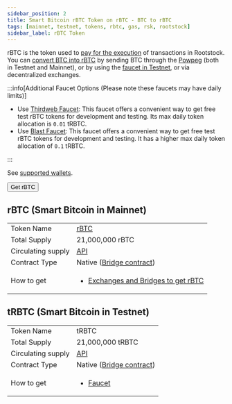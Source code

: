 ```yaml
---
sidebar_position: 2
title: Smart Bitcoin rBTC Token on rBTC - BTC to rBTC
tags: [mainnet, testnet, tokens, rbtc, gas, rsk, rootstock]
sidebar_label: rBTC Token
---
```


rBTC is the token used to [pay for the execution](/concepts/rbtc/gas/) of transactions in Rootstock. You can [convert BTC into rBTC](conversion.md) by sending BTC through the [Powpeg](/concepts/powpeg/) (both in Testnet and Mainnet), or by using the [faucet in Testnet](https://faucet.rootstock.io/), or via decentralized exchanges.

:::info[Additional Faucet Options (Please note these faucets may have daily limits)]

* Use [Thirdweb Faucet](https://thirdweb.com/rootstock-testnet): This faucet offers a convenient way to get free test rBTC tokens for development and testing. Its max daily token allocation is `0.01` tRBTC.
* Use [Blast Faucet](https://blastapi.io/faucets/rootstock-testnet): This faucet offers a convenient way to get free test rBTC tokens for development and testing. It has a higher max daily token allocation of `0.1` tRBTC.

:::

See [supported wallets](/dev-tools/wallets/).

<Button href="https://rootstock.io/rbtc/#get-rbtc">Get rBTC</Button>

## rBTC (Smart Bitcoin in Mainnet)

<table >
  <tbody>
    <tr>
      <td scope="row">Token Name</td>
      <td><a href="https://coinmarketcap.com/currencies/rsk-smart-bitcoin/" target="_blank">rBTC</a></td>
    </tr>
    <tr>
      <td scope="row">Total Supply</td>
      <td>21,000,000 rBTC</td>
    </tr>
    <tr>
      <td scope="row">Circulating supply</td>
      <td><a href="https://be.explorer.rootstock.io/circulating" target="_blank">API</a></td>
    </tr>
    <tr>
      <td scope="row">Contract Type</td>
      <td>Native (<a href="https://explorer.rootstock.io/address/0x0000000000000000000000000000000001000006" target="_blank">Bridge contract</a>)</td>
    </tr>
    <tr>
      <td scope="row">How to get</td>
      <td>
        <ul>
            <li><a href="https://rootstock.io/rbtc/#get-rbtc" target="_blank">Exchanges and Bridges to get rBTC</a></li>
        </ul>
      </td>
    </tr>
    <!-- <tr>
      <td scope="row">Logo</td>
      <td>
        <img src="/img/rsk/RBTC-logo.png" />
        <a href="/img/rsk/RBTC-logo.png" target="_blank">RBTC</a>
      </td>
    </tr> -->
  </tbody>
</table>

## tRBTC (Smart Bitcoin in Testnet)

<table >
  <tbody>
    <tr>
      <td scope="row">Token Name</td>
      <td>tRBTC</td>
    </tr>
    <tr>
      <td scope="row">Total Supply</td>
      <td>21,000,000 tRBTC</td>
    </tr>
    <tr>
      <td scope="row">Circulating supply</td>
      <td><a href="https://be.explorer.testnet.rootstock.io/circulating" target="_blank">API</a></td>
    </tr>
    <tr>
      <td scope="row">Contract Type</td>
      <td>Native (<a href="https://explorer.testnet.rootstock.io/address/0x0000000000000000000000000000000001000006" target="_blank">Bridge contract</a>)</td>
    </tr>
    <tr>
      <td scope="row">How to get</td>
      <td>
        <ul>
            <li><a href="https://faucet.rootstock.io" target="_blank">Faucet</a></li>
        </ul>
      </td>
    </tr>
  </tbody>
</table>
